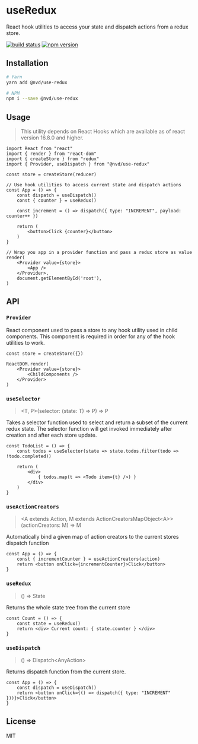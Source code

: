 # useRedux
React hook utilities to access your state and dispatch actions from a redux store.

[![build status][azure-pipeline-badge]][azure-pipeline]
[![npm version][npm-version-badge]][npm-version]

[azure-pipeline]: https://dev.azure.com/vandycknick/use-redux/_build/latest?definitionId=8&branchName=master
[azure-pipeline-badge]: https://dev.azure.com/vandycknick/use-redux/_apis/build/status/nickvdyck.use-redux?branchName=master

[npm-version]: https://badge.fury.io/js/%40nvd%2Fuse-redux
[npm-version-badge]: https://badge.fury.io/js/%40nvd%2Fuse-redux.svg

## Installation

```sh
# Yarn
yarn add @nvd/use-redux

# NPM
npm i --save @nvd/use-redux
```

## Usage
> This utility depends on React Hooks which are available as of react version 16.8.0 and higher.

```tsx
import React from "react"
import { render } from "react-dom"
import { createStore } from "redux"
import { Provider, useDispatch } from "@nvd/use-redux"

const store = createStore(reducer)

// Use hook utilities to access current state and dispatch actions
const App = () => {
    const dispatch = useDispatch()
    const { counter } = useRedux()

    const increment = () => dispatch({ type: "INCREMENT", payload: counter++ })

    return (
        <button>Click {counter}</button>
    )
}

// Wrap you app in a provider function and pass a redux store as value
render(
    <Provider value={store}>
        <App />
    </Provider>,
    document.getElementById('root'),
)
```

## API

### `Provider`
React component used to pass a store to any hook utility used in child components. This component is required in order for any of the hook utilities to work.

```tsx
const store = createStore({})

ReactDOM.render(
    <Provider value={store}>
        <ChildComponents />
    </Provider>
)
```

### `useSelector`
> &#x3C;T, P&#x3E;(selector: (state: T) =&#x3E; P) =&#x3E; P

Takes a selector function used to select and return a subset of the current redux state. The selector function will get invoked immediately after creation and after each store update.

```tsx
const TodoList = () => {
    const todos = useSelector(state => state.todos.filter(todo => !todo.completed))

    return (
        <div>
            { todos.map(t => <Todo item={t} />) }
        </div>
    )
}
```

### `useActionCreators`
> &#x3C;A extends Action, M extends ActionCreatorsMapObject&#x3C;A&#x3E;&#x3E;(actionCreators: M) =&#x3E; M

Automatically bind a given map of action creators to the current stores dispatch function

```tsx
const App = () => {
    const { incrementCounter } = useActionCreators(action)
    return <button onClick={incrementCounter}>Click</button>
}
```

### `useRedux`
> () =&#x3E; State

Returns the whole state tree from the current store

```tsx
const Count = () => {
    const state = useRedux()
    return <div> Current count: { state.counter } </div>
}
```

### `useDispatch`
> () =&#x3E; Dispatch&#x3C;AnyAction&#x3E;

Returns dispatch function from the current store.

```tsx
const App = () => {
    const dispatch = useDispatch()
    return <button onClick={() => dispatch({ type: "INCREMENT" }))}>Click</button>
}
```

## License
MIT
